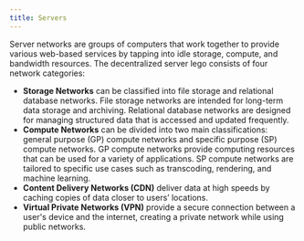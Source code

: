```yaml
---
title: Servers
---
```


Server networks are groups of computers that work together to provide various web-based services by tapping into idle storage, compute, and bandwidth resources. The decentralized server lego consists of four network categories:

- **Storage Networks** can be classified into file storage and relational database networks. File storage networks are intended for long-term data storage and archiving. Relational database networks are designed for managing structured data that is accessed and updated frequently.
- **Compute Networks** can be divided into two main classifications: general purpose (GP) compute networks and specific purpose (SP) compute networks. GP compute networks provide computing resources that can be used for a variety of applications. SP compute networks are tailored to specific use cases such as transcoding, rendering, and machine learning.
- **Content Delivery Networks (CDN)** deliver data at high speeds by caching copies of data closer to users’ locations.
- **Virtual Private Networks (VPN)** provide a secure connection between a user's device and the internet, creating a private network while using public networks.
